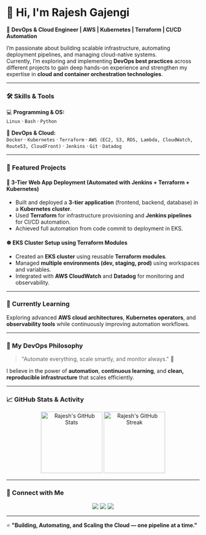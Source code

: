 # 👋 Hi, I'm Rajesh Gajengi

🚀 **DevOps & Cloud Engineer | AWS | Kubernetes | Terraform | CI/CD Automation**

I’m passionate about building scalable infrastructure, automating deployment pipelines, and managing cloud-native systems.  
Currently, I’m exploring and implementing **DevOps best practices** across different projects to gain deep hands-on experience and strengthen my expertise in **cloud and container orchestration technologies**.

---

### 🛠️ Skills & Tools

💻 **Programming & OS:**  
`Linux` · `Bash` · `Python`

🧱 **DevOps & Cloud:**  
`Docker` · `Kubernetes` · `Terraform` · `AWS (EC2, S3, RDS, Lambda, CloudWatch, Route53, CloudFront)` · `Jenkins` · `Git` · `Datadog`

---

### 🚀 Featured Projects

#### 🧩 **3-Tier Web App Deployment (Automated with Jenkins + Terraform + Kubernetes)**
- Built and deployed a **3-tier application** (frontend, backend, database) in a **Kubernetes cluster**.  
- Used **Terraform** for infrastructure provisioning and **Jenkins pipelines** for CI/CD automation.  
- Achieved full automation from code commit to deployment in EKS.

#### ☸️ **EKS Cluster Setup using Terraform Modules**
- Created an **EKS cluster** using reusable **Terraform modules**.  
- Managed **multiple environments (dev, staging, prod)** using workspaces and variables.  
- Integrated with **AWS CloudWatch** and **Datadog** for monitoring and observability.

---

### 🌱 Currently Learning
Exploring advanced **AWS cloud architectures**, **Kubernetes operators**, and **observability tools** while continuously improving automation workflows.

---

### 🧩 My DevOps Philosophy
> "Automate everything, scale smartly, and monitor always." 🧠  

I believe in the power of **automation**, **continuous learning**, and **clean, reproducible infrastructure** that scales efficiently.

---

### 📈 GitHub Stats & Activity

<p align="center">
  <img src="https://github-readme-stats.vercel.app/api?username=RajeshGajengi&show_icons=true&theme=tokyonight" alt="Rajesh's GitHub Stats" height="160"/>
  <img src="https://github-readme-streak-stats.herokuapp.com/?user=RajeshGajengi&theme=tokyonight" alt="Rajesh's GitHub Streak" height="160"/>
</p>

---

### 🔗 Connect with Me

<p align="center">
  <a href="https://www.linkedin.com/in/rajesh-gajengi" target="_blank"><img src="https://img.shields.io/badge/LinkedIn-blue?logo=linkedin&logoColor=white" /></a>
  <a href="https://medium.com/@rajeshgajengi" target="_blank"><img src="https://img.shields.io/badge/Medium-black?logo=medium&logoColor=white" /></a>
  <a href="mailto:rajeshgajengi@gmail.com" target="_blank"><img src="https://img.shields.io/badge/Email-D14836?logo=gmail&logoColor=white" /></a>
</p>

---

⭐ **"Building, Automating, and Scaling the Cloud — one pipeline at a time."**
